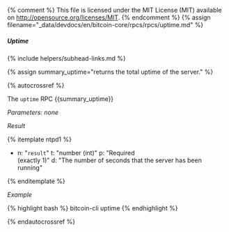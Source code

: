 {% comment %}
This file is licensed under the MIT License (MIT) available on
http://opensource.org/licenses/MIT.
{% endcomment %}
{% assign filename="_data/devdocs/en/bitcoin-core/rpcs/rpcs/uptime.md" %}

##### Uptime
{% include helpers/subhead-links.md %}

{% assign summary_uptime="returns the total uptime of the server." %}

{% autocrossref %}

The `uptime` RPC {{summary_uptime}}

*Parameters: none*

*Result*

{% itemplate ntpd1 %}
- n: "`result`"
  t: "number (int)"
  p: "Required<br>(exactly 1)"
  d: "The number of seconds that the server has been running"

{% enditemplate %}

*Example*

{% highlight bash %}
bitcoin-cli uptime
{% endhighlight %}

{% endautocrossref %}
